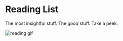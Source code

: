 # Reading List
The most insightful stuff. The _good_ stuff. Take a peek.

![reading gif](https://media.giphy.com/media/34ZNcoaN5u4hi/giphy.gif)
